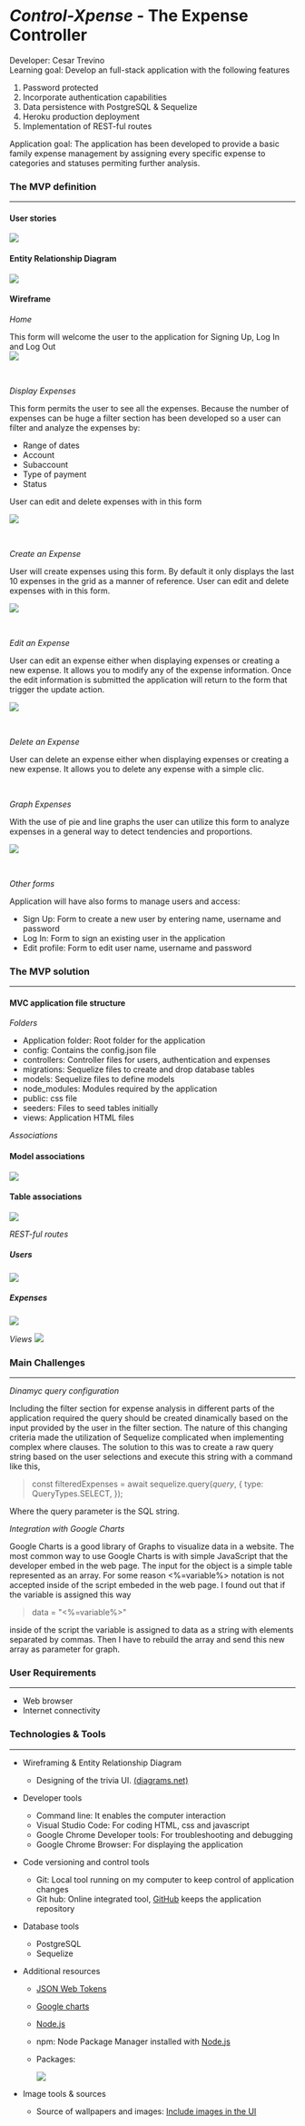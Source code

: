 # _Control-Xpense_ - The Expense Controller

Developer: Cesar Trevino  
Learning goal: Develop an full-stack application with the following features

1. Password protected
1. Incorporate authentication capabilities
1. Data persistence with PostgreSQL & Sequelize
1. Heroku production deployment
1. Implementation of REST-ful routes

Application goal: The application has been developed to provide a basic family expense management by assigning every specific expense to categories and statuses permiting further analysis.

### The MVP definition

---

#### User stories

![](documentation/UserStories.png)

#### Entity Relationship Diagram

![](documentation/Screenshot_ERD.png)

#### Wireframe

_Home_

This form will welcome the user to the application for Signing Up, Log In and Log Out
<br>
![](documentation/Screenshot_home.png)

<br>

_Display Expenses_

This form permits the user to see all the expenses. Because the number of expenses can be huge a filter section has been developed so a user can filter and analyze the expenses by:

- Range of dates
- Account
- Subaccount
- Type of payment
- Status

User can edit and delete expenses with in this form

![](documentation/Screenshot_display.png)

<br>

_Create an Expense_

User will create expenses using this form. By default it only displays the last 10 expenses in the grid as a manner of reference. User can edit and delete expenses with in this form.

![](documentation/Screenshot_new.png)

<br>

_Edit an Expense_

User can edit an expense either when displaying expenses or creating a new expense. It allows you to modify any of the expense information. Once the edit information is submitted the application will return to the form that trigger the update action.

![](documentation/Screenshot_edit.png)

<br>

_Delete an Expense_

User can delete an expense either when displaying expenses or creating a new expense. It allows you to delete any expense with a simple clic.

<br>

_Graph Expenses_

With the use of pie and line graphs the user can utilize this form to analyze expenses in a general way to detect tendencies and proportions.

![](documentation/Screenshot_graph.png)

<br>

_Other forms_

Application will have also forms to manage users and access:

- Sign Up: Form to create a new user by entering name, username and password
- Log In: Form to sign an existing user in the application
- Edit profile: Form to edit user name, username and password

### The MVP solution

---

#### MVC application file structure

_Folders_

- Application folder: Root folder for the application
- config: Contains the config.json file
- controllers: Controller files for users, authentication and expenses
- migrations: Sequelize files to create and drop database tables
- models: Sequelize files to define models
- node_modules: Modules required by the application
- public: css file
- seeders: Files to seed tables initially
- views: Application HTML files

_Associations_

#### Model associations

![](documentation/Screenshot_model_asoc.png)

#### Table associations

![](documentation/Screenshot_table_asoc.png)

_REST-ful routes_

##### Users

![](documentation/Screenshot_user_REST.png)

##### Expenses

![](documentation/Screenshot_expense_REST.png)

_Views_
![](documentation/Screenshot_views.png)

### Main Challenges

---

_Dinamyc query configuration_

Including the filter section for expense analysis in different parts of the application required the query should be created dinamically based on the input provided by the user in the filter section. The nature of this changing criteria made the utilization of Sequelize complicated when implementing complex where clauses. The solution to this was to create a raw query string based on the user selections and execute this string with a command like this,

> const filteredExpenses = await sequelize.query(_*query*_, {
> type: QueryTypes.SELECT,
> });

Where the query parameter is the SQL string.

_Integration with Google Charts_

Google Charts is a good library of Graphs to visualize data in a website. The most common way to use Google Charts is with simple JavaScript that the developer embed in the web page. The input for the object is a simple table represented as an array. For some reason <%=variable%> notation is not accepted inside of the script embeded in the web page. I found out that if the variable is assigned this way

> data = "<%=variable%>"

inside of the script the variable is assigned to data as a string with elements separated by commas. Then I have to rebuild the array and send this new array as parameter for graph.

### User Requirements

---

- Web browser
- Internet connectivity

### Technologies & Tools

---

- Wireframing & Entity Relationship Diagram
  - Designing of the trivia UI. [(diagrams.net)](https://app.diagrams.net)
- Developer tools
  - Command line: It enables the computer interaction
  - Visual Studio Code: For coding HTML, css and javascript
  - Google Chrome Developer tools: For troubleshooting and debugging
  - Google Chrome Browser: For displaying the application
- Code versioning and control tools
  - Git: Local tool running on my computer to keep control of application changes
  - Git hub: Online integrated tool, [GitHub](https://www.github.com) keeps the application repository
- Database tools
  - PostgreSQL
  - Sequelize
- Additional resources

  - [JSON Web Tokens](https://jwt.io/)
  - [Google charts](https://developers.google.com/chart)
  - [Node.js](https://nodejs.org/en/about/)
  - npm: Node Package Manager installed with [Node.js](https://nodejs.org/en/about/)
  - Packages:

    ![](documentation/package_dependencies.png)

- Image tools & sources
  - Source of wallpapers and images: [Include images in the UI](http://getwallpapers.com)

